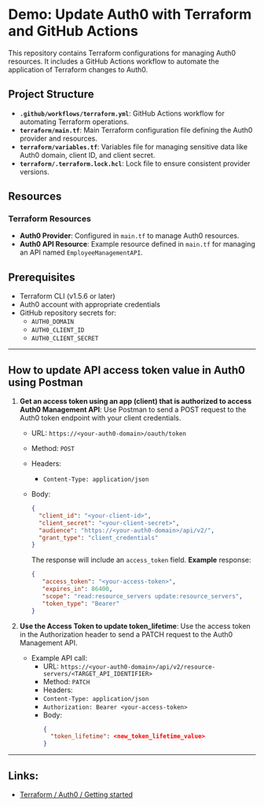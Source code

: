 # Demo: Update Auth0 with Terraform and GitHub Actions

This repository contains Terraform configurations for managing Auth0 resources. It includes a GitHub Actions workflow to automate the application of Terraform changes to Auth0.

## Project Structure

- **`.github/workflows/terraform.yml`**: GitHub Actions workflow for automating Terraform operations.
- **`terraform/main.tf`**: Main Terraform configuration file defining the Auth0 provider and resources.
- **`terraform/variables.tf`**: Variables file for managing sensitive data like Auth0 domain, client ID, and client secret.
- **`terraform/.terraform.lock.hcl`**: Lock file to ensure consistent provider versions.

## Resources

### Terraform Resources
- **Auth0 Provider**: Configured in `main.tf` to manage Auth0 resources.
- **Auth0 API Resource**: Example resource defined in `main.tf` for managing an API named `EmployeeManagementAPI`.

## Prerequisites

- Terraform CLI (v1.5.6 or later)
- Auth0 account with appropriate credentials
- GitHub repository secrets for:
  - `AUTH0_DOMAIN`
  - `AUTH0_CLIENT_ID`
  - `AUTH0_CLIENT_SECRET`

---
## How to update API access token value in Auth0 using Postman
1. **Get an access token using an app (client) that is authorized to access Auth0 Management API**: Use Postman to send a POST request to the Auth0 token endpoint with your client credentials.
   - URL: `https://<your-auth0-domain>/oauth/token`
   - Method: `POST`
   - Headers: 
     - `Content-Type: application/json`
   - Body: 
     ```json
     {
       "client_id": "<your-client-id>",
       "client_secret": "<your-client-secret>",
       "audience": "https://<your-auth0-domain>/api/v2/",
       "grant_type": "client_credentials"
     }
     ```

     The response will include an `access_token` field. **Example** response:
      ```json
      {
         "access_token": "<your-access-token>",
         "expires_in": 86400,
         "scope": "read:resource_servers update:resource_servers",
         "token_type": "Bearer"
      }
      ```

2. **Use the Access Token to update token_lifetime**: Use the access token in the Authorization header to send a PATCH request to the Auth0 Management API.
   - Example API call:
     - URL: `https://<your-auth0-domain>/api/v2/resource-servers/<TARGET_API_IDENTIFIER>`
     - Method: `PATCH`
     - Headers:
     - `Content-Type: application/json`
     - `Authorization: Bearer <your-access-token>`
     - Body:
       ```json
       {
         "token_lifetime": <new_token_lifetime_value>
       }
       ```  
---
## Links:
- [Terraform / Auth0 / Getting started](https://registry.terraform.io/providers/auth0/auth0/latest/docs/guides/quickstart)